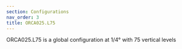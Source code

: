 ```yaml
---
section: Configurations
nav_order: 3
title: ORCA025.L75
---
```


ORCA025.L75 is a global configuration at 1/4° with 75 vertical levels

